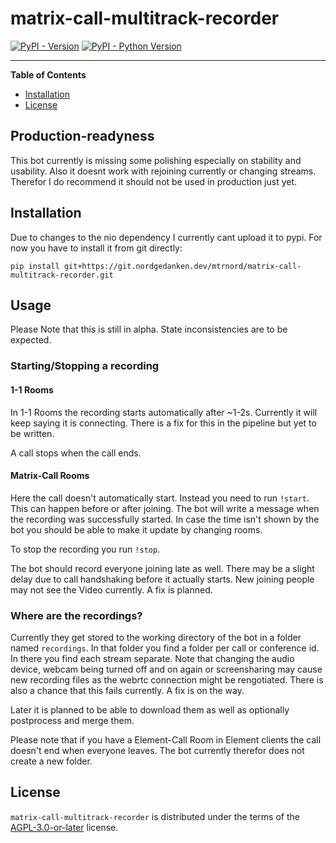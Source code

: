 # matrix-call-multitrack-recorder

[![PyPI - Version](https://img.shields.io/pypi/v/matrix-call-multitrack-recorder.svg)](https://pypi.org/project/matrix-call-multitrack-recorder)
[![PyPI - Python Version](https://img.shields.io/pypi/pyversions/matrix-call-multitrack-recorder.svg)](https://pypi.org/project/matrix-call-multitrack-recorder)

-----

**Table of Contents**

- [Installation](#installation)
- [License](#license)

## Production-readyness

This bot currently is missing some polishing especially on stability and usability.
Also it doesnt work with rejoining currently or changing streams.
Therefor I do recommend it should not be used in production just yet.

## Installation

Due to changes to the nio dependency I currently cant upload it to pypi.
For now you have to install it from git directly:

```console
pip install git+https://git.nordgedanken.dev/mtrnord/matrix-call-multitrack-recorder.git
```

## Usage

Please Note that this is still in alpha.
State inconsistencies are to be expected.

### Starting/Stopping a recording

#### 1-1 Rooms

In 1-1 Rooms the recording starts automatically after ~1-2s.
Currently it will keep saying it is connecting.
There is a fix for this in the pipeline but yet to be written.

A call stops when the call ends.

#### Matrix-Call Rooms

Here the call doesn't automatically start.
Instead you need to run `!start`.
This can happen before or after joining.
The bot will write a message when the recording was successfully started.
In case the time isn't shown by the bot you should be able to make it update by changing rooms.

To stop the recording you run `!stop`.

The bot should record everyone joining late as well.
There may be a slight delay due to call handshaking before it actually starts.
New joining people may not see the Video currently. A fix is planned.

### Where are the recordings?

Currently they get stored to the working directory of the bot in a folder named `recordings`.
In that folder you find a folder per call or conference id.
In there you find each stream separate.
Note that changing the audio device, webcam being turned off and on again or screensharing
may cause new recording files as the webrtc connection might be rengotiated.
There is also a chance that this fails currently. A fix is on the way.

Later it is planned to be able to download them as well as optionally postprocess and merge them.

Please note that if you have a Element-Call Room in Element clients the call doesn't end when everyone leaves.
The bot currently therefor does not create a new folder.

## License

`matrix-call-multitrack-recorder` is distributed under the terms of the [AGPL-3.0-or-later](https://spdx.org/licenses/AGPL-3.0-or-later.html) license.
